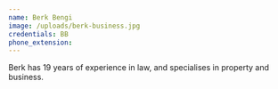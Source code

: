 ```yaml
---
name: Berk Bengi
image: /uploads/berk-business.jpg
credentials: BB
phone_extension:
---
```

Berk has 19 years of experience in law, and specialises in property and business.